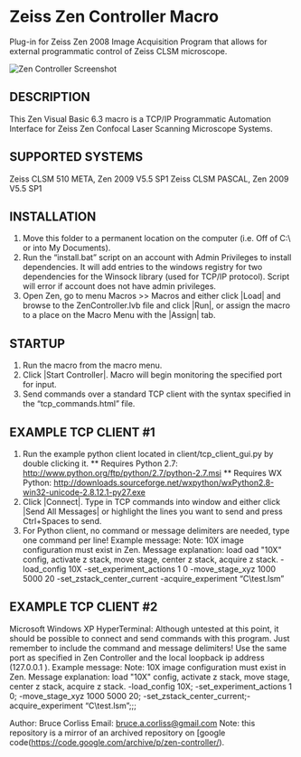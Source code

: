 # Zeiss Zen Controller Macro
Plug-in for Zeiss Zen 2008 Image Acquisition Program that allows for external programmatic control of Zeiss CLSM microscope.

![Zen Controller Screenshot](https://github.com/bacorliss/zeiss_zen_controller/blob/6acb9181dca7ede06d6f9dd75e51ea08808f745d/media/zen_controller_screenshot.png)

## DESCRIPTION
This Zen Visual Basic 6.3 macro is a TCP/IP Programmatic Automation Interface for Zeiss Zen Confocal Laser Scanning Microscope Systems.

## SUPPORTED SYSTEMS
Zeiss CLSM 510 META, Zen 2009 V5.5 SP1
Zeiss CLSM PASCAL, Zen 2009 V5.5 SP1

## INSTALLATION
1. Move this folder to a permanent location on the computer (i.e. Off of C:\ or into My Documents). 
2. Run the “install.bat” script on an account with Admin Privileges to install dependencies. It will add entries to the windows registry for two dependencies for the Winsock library (used for TCP/IP protocol). Script will error if account does not have admin privileges.
3. Open Zen, go to menu Macros >> Macros and either click |Load| and browse to the ZenController.lvb file and click |Run|, or assign the macro to a place on the Macro Menu with the |Assign| tab.

## STARTUP
1. Run the macro from the macro menu.
2. Click |Start Controller|. Macro will begin monitoring the specified port for input.
3. Send commands over a standard TCP client with the syntax specified in the “tcp_commands.html” file.

## EXAMPLE TCP CLIENT #1
1. Run the example python client located in client/tcp_client_gui.py by double clicking it.
	** Requires Python 2.7: http://www.python.org/ftp/python/2.7/python-2.7.msi	
      ** Requires WX Python: http://downloads.sourceforge.net/wxpython/wxPython2.8-win32-unicode-2.8.12.1-py27.exe
2. Click |Connect|. Type in TCP commands into window and either click |Send All Messages| or highlight the lines you want to send and press Ctrl+Spaces to send.
3. For Python client, no command or message delimiters are needed, type one command per line!
Example message:
Note: 10X image configuration must exist in Zen. Message explanation: load oad "10X" config, activate z stack, move stage, center z stack, acquire z stack.
-load_config 10X
-set_experiment_actions 1 0
-move_stage_xyz 1000 5000 20
-set_zstack_center_current
-acquire_experiment “C\test.lsm”

## EXAMPLE TCP CLIENT #2
Microsoft Windows XP HyperTerminal: Although untested at this point, it should be possible to connect and send commands with this program. Just remember to include the command and message delimiters! Use the same port as specified in Zen Controller and the local loopback ip address (127.0.0.1 ).
Example message:
Note: 10X image configuration must exist in Zen. Message explanation: load "10X" config, activate z stack, move stage, center z stack, acquire z stack.
-load_config 10X; -set_experiment_actions 1 0; -move_stage_xyz
 1000 5000 20; -set_zstack_center_current;-acquire_experiment “C\test.lsm”;;;


Author: Bruce Corliss
Email: bruce.a.corliss@gmail.com
Note: this repository is a mirror of an archived repository on [google code(https://code.google.com/archive/p/zen-controller/).


